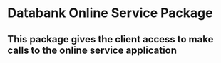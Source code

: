 # Databank Online Service Package

## This package gives the client access to make calls to the online service application
